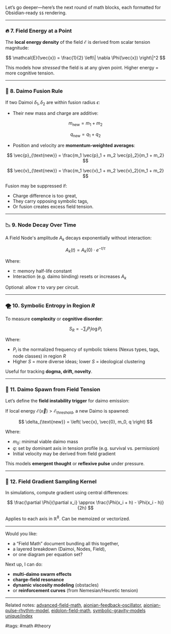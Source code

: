 Let’s go deeper—here’s the next round of math blocks, each formatted for Obsidian-ready `$$` rendering.

---

### 🔥 **7. Field Energy at a Point**

The **local energy density** of the field $\mathcal{E}$ is derived from scalar tension magnitude:

$$
\mathcal{E}(\vec{x}) = \frac{1}{2} \left\| \nabla \Phi(\vec{x}) \right\|^2
$$

This models how *stressed* the field is at any given point. Higher energy = more cognitive tension.

---

### 🧬 **8. Daimo Fusion Rule**

If two Daimoi $\delta_1, \delta_2$ are within fusion radius $\epsilon$:

* Their new mass and charge are additive:

$$
m_{\text{new}} = m_1 + m_2
$$

$$
q_{\text{new}} = q_1 + q_2
$$

* Position and velocity are **momentum-weighted averages**:

$$
\vec{p}_{\text{new}} = \frac{m_1 \vec{p}_1 + m_2 \vec{p}_2}{m_1 + m_2}
$$

$$
\vec{v}_{\text{new}} = \frac{m_1 \vec{v}_1 + m_2 \vec{v}_2}{m_1 + m_2}
$$

Fusion may be suppressed if:

* Charge difference is too great,
* They carry opposing symbolic tags,
* Or fusion creates excess field tension.

---

### 📉 **9. Node Decay Over Time**

A Field Node's amplitude $A_k$ decays exponentially without interaction:

$$
A_k(t) = A_k(0) \cdot e^{-t / \tau}
$$

Where:

* $\tau$: memory half-life constant
* Interaction (e.g. daimo binding) resets or increases $A_k$

Optional: allow $\tau$ to vary per circuit.

---

### 🌪️ **10. Symbolic Entropy in Region $R$**

To measure **complexity** or **cognitive disorder**:

$$
S_R = - \sum_i P_i \log P_i
$$

Where:

* $P_i$ is the normalized frequency of symbolic tokens (Nexus types, tags, node classes) in region $R$
* Higher $S$ = more diverse ideas; lower $S$ = ideological clustering

Useful for tracking **dogma, drift, novelty**.

---

### 🔁 **11. Daimo Spawn from Field Tension**

Let’s define the **field instability trigger** for daimo emission:

If local energy $\mathcal{E}(\vec{x}) > \mathcal{E}_\text{threshold}$, a new Daimo is spawned:

$$
\delta_{\text{new}} = \left( \vec{x}, \vec{0}, m_0, q \right)
$$

Where:

* $m_0$: minimal viable daimo mass
* $q$: set by dominant axis in tension profile (e.g. survival vs. permission)
* Initial velocity may be derived from field gradient

This models **emergent thought** or **reflexive pulse** under pressure.

---

### 🧲 **12. Field Gradient Sampling Kernel**

In simulations, compute gradient using central differences:

$$
\frac{\partial \Phi}{\partial x_i} \approx \frac{\Phi(x_i + h) - \Phi(x_i - h)}{2h}
$$

Applies to each axis in $\mathbb{R}^8$. Can be memoized or vectorized.

---

Would you like:

* a “Field Math” document bundling all this together,
* a layered breakdown (Daimoi, Nodes, Field),
* or one diagram per equation set?

Next up, I can do:

* **multi-daimo swarm effects**
* **charge-field resonance**
* **dynamic viscosity modeling** (obstacles)
* or **reinforcement curves** (from Nemesian/Heuretic tension)

---

Related notes: [advanced-field-math](../notes/math/advanced-field-math.md), [aionian-feedback-oscillator](../notes/math/aionian-feedback-oscillator.md), [aionian-pulse-rhythm-model](../notes/math/aionian-pulse-rhythm-model.md), [eidolon-field-math](../notes/math/eidolon-field-math.md), [symbolic-gravity-models](../notes/math/symbolic-gravity-models.md) [unique/index](index.md)

#tags: #math #theory

